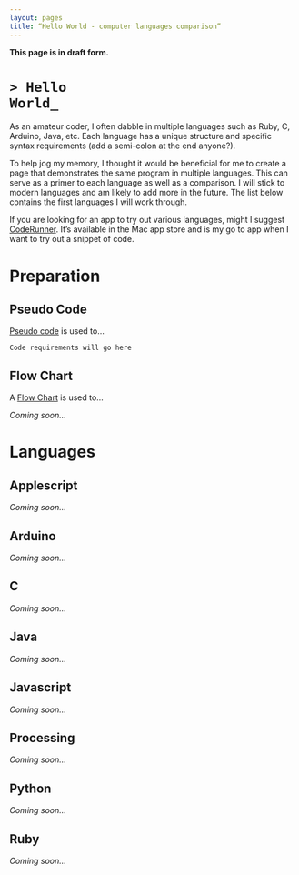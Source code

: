```yaml
---
layout: pages
title: “Hello World - computer languages comparison”
---
```


**This page is in draft form.**

# <code>\> Hello World<blink>_</blink></code>

<!-- Convert to Blog Post -->
As an amateur coder, I often dabble in multiple languages such as Ruby, C, Arduino, Java, etc. Each language has a unique structure and specific syntax requirements (add a semi-colon at the end anyone?). 

To help jog my memory, I thought it would be beneficial for me to create a page that demonstrates the same program in multiple languages. This can serve as a primer to each language as well as a comparison. I will stick to modern languages and am likely to add more in the future. The list below contains the first languages I will work through.

If you are looking for an app to try out various languages, might I suggest [CodeRunner][1415-001]. It’s available in the Mac app store and is my go to app when I want to try out a snippet of code.
<!-- End Blog Post -->

<!-- Add introduction to page here -->

# Preparation

## Pseudo Code
[Pseudo code][1415-002] is used to…

```
Code requirements will go here
```

## Flow Chart
A [Flow Chart][1415-003] is used to…

*Coming soon…*

# Languages

<!-- Add intro to languages | Consider Hype HTML5 content to display code and output -->

## Applescript

*Coming soon…*

## Arduino

*Coming soon…*

## C

*Coming soon…*

## Java

*Coming soon…*

## Javascript

*Coming soon…*

## Processing

*Coming soon…*

## Python

*Coming soon…*

## Ruby

*Coming soon…*


[1415-001]: https://itunes.apple.com/us/app/coderunner/id433335799?mt=12&uo=4&at=10l9vL
[1415-002]: http://en.wikipedia.org/wiki/Pseudocode
[1415-003]: http://en.wikipedia.org/wiki/Flowchart